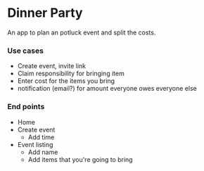 # Dinner Party
An app to plan an potluck event and split the costs.

### Use cases
* Create event, invite link
* Claim responsibility for bringing item
* Enter cost for the items you bring
* notification (email?) for amount everyone owes everyone else

### End points
* Home
* Create event
    * Add time
* Event listing
    * Add name
    * Add items that you're going to bring